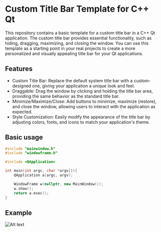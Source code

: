 # Custom Title Bar Template for C++ Qt

This repository contains a basic template for a custom title bar in a C++ Qt application. The custom title bar provides essential functionality, such as hiding, dragging, maximizing, and closing the window. You can use this template as a starting point in your real projects to create a more personalized and visually appealing title bar for your Qt applications.

## Features
+ Custom Title Bar: Replace the default system title bar with a custom-designed one, giving your application a unique look and feel.
+ Draggable: Drag the window by clicking and holding the title bar area, providing the same behavior as the standard title bar.
+ Minimize/Maximize/Close: Add buttons to minimize, maximize (restore), and close the window, allowing users to interact with the application as expected.
+ Style Customization: Easily modify the appearance of the title bar by adjusting colors, fonts, and icons to match your application's theme.

## Basic usage
``` C++
#include "mainwindow.h"
#include "windowframe.h"

#include <QApplication>

int main(int argc, char *argv[]){
    QApplication a(argc, argv);

    WindowFrame w(nullptr, new MainWindow());
    w.show();
    return a.exec();
}

```

## Example

![Alt text](image.png)

